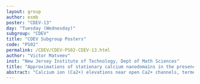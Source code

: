 ```yaml
---
layout: group
author: esmb
poster: "CDEV-13"
day: "Tuesday (Wednesday)"
subgroup: "CDEV"
title: "CDEV Subgroup Posters"
code: "PS02"
permalink: /CDEV/CDEV-PS02-CDEV-13.html
author: "Victor Matveev"
inst: "New Jersey Institute of Technology, Dept of Math Sciences"
title: "Approximations of stationary calcium nanodomains in the presence of buffers with two binding sites"
abstract: "Calcium ion (Ca2+) elevations near open Ca2+ channels, termed Ca2+ nanodomains, trigger secretory vesicle fusion, myocyte contraction, and other fundamental physiological processes. Ca2+ nanodomains are shaped by the interplay between Ca2+ influx, diffusion, and binding to Ca2+ buffers and sensors, which absorb most of the Ca2+ entering the cell. The dependence of Ca2+ concentration on the distance from the Ca2+ channel can be modeled with reasonable accuracy using closed-form approximations of quasi-stationary solutions of the corresponding reaction-diffusion equations. Such stationary approximations help to reveal the qualitative characteristics of Ca2+ nanodomains without resorting to computationally expensive numerical simulations. Although a variety of nanodomain approximations are known when Ca2+ is diffusing in the presence of Ca2+ buffers with a single Ca2+ binding site, most biological buffers have more complex Ca2+-binding stoichiometry. We present several closed-form approximations of Ca2+ nanodomains in the presence of buffers with two binding sites, extending prior work on stationary Ca2+ nanodomains. Our approximants interpolate between the short-range and long-range distance-dependence of Ca2+ concentration using a combination of rational and exponential functions. We shows that this method achieves significant accuracy for a very wide range of Ca2+ buffering parameter values. Supported by NSF DMS-1517085 (V.M)"
---
```


